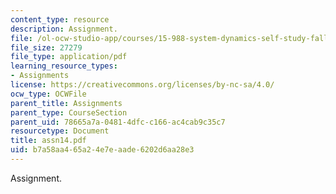 ```yaml
---
content_type: resource
description: Assignment.
file: /ol-ocw-studio-app/courses/15-988-system-dynamics-self-study-fall-1998-spring-1999/b7a58aa465a24e7eaade6202d6aa28e3_assn14.pdf
file_size: 27279
file_type: application/pdf
learning_resource_types:
- Assignments
license: https://creativecommons.org/licenses/by-nc-sa/4.0/
ocw_type: OCWFile
parent_title: Assignments
parent_type: CourseSection
parent_uid: 78665a7a-0481-4dfc-c166-ac4cab9c35c7
resourcetype: Document
title: assn14.pdf
uid: b7a58aa4-65a2-4e7e-aade-6202d6aa28e3
---
```

Assignment.